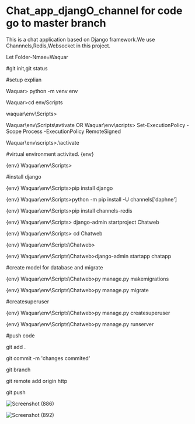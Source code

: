 # Chat_app_djangO_channel for code go to master branch 


This is a chat application based on Django framework.We use Channnels,Redis,Websocket in this project.

Let Folder-Nmae=Waquar

#git init,git status

#setup explian

Waquar> python -m venv env

Waquar>cd env/Scripts

waquar\env\Scripts>

Waquar\env\Scripts\avtivate OR Waquar\env\scripts> Set-ExecutionPolicy -Scope Process -ExecutionPolicy RemoteSigned

Waquar\env\scripts>.\activate

#virtual environment activited. {env}

{env} Waquar\env\Scripts>

#install django

{env} Waquar\env\Scripts>pip install django

{env} Waquar\env\Scripts>python -m pip install -U channels['daphne']

{env} Waquar\env\Scripts>pip install channels-redis

{env} Waquar\env\Scripts> django-admin startproject Chatweb

{env} Waquar\env\Scripts> cd Chatweb

{env} Waquar\env\Scripts\Chatweb>

{env} Waquar\env\Scripts\Chatweb>django-admin startapp chatapp

#create model for database and migrate

{env} Waquar\env\Scripts\Chatweb>py manage.py makemigrations

{env} Waquar\env\Scripts\Chatweb>py manage.py migrate

#createsuperuser

{env} Waquar\env\Scripts\Chatweb>py manage.py createsuperuser

{env} Waquar\env\Scripts\Chatweb>py manage.py runserver

#push code

git add .

git commit -m 'changes commited'

git branch

git remote add origin http

git push

![Screenshot (886)](https://github.com/waquar-az/Chat_app_djangO_channel/assets/106869966/9a695b04-6579-415a-a706-d2ca734b47bf)


![Screenshot (892)](https://github.com/waquar-az/Chat_app_djangO_channel/assets/106869966/ad1239e0-ee24-4cc6-98b6-cb49d089f5f3)

